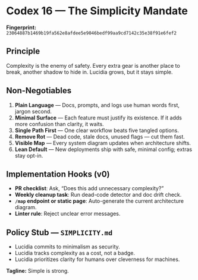 # Codex 16 — The Simplicity Mandate

**Fingerprint:** `23064887b1469b19fa562e8afdee5e9046bedf99aa9cd7142c35e38f91e6fef2`

## Principle

Complexity is the enemy of safety. Every extra gear is another place to break, another shadow to hide in. Lucidia grows, but it stays simple.

## Non-Negotiables
1. **Plain Language** — Docs, prompts, and logs use human words first, jargon second.
2. **Minimal Surface** — Each feature must justify its existence. If it adds more confusion than clarity, it waits.
3. **Single Path First** — One clear workflow beats five tangled options.
4. **Remove Rot** — Dead code, stale docs, unused flags — cut them fast.
5. **Visible Map** — Every system diagram updates when architecture shifts.
6. **Lean Default** — New deployments ship with safe, minimal config; extras stay opt-in.

## Implementation Hooks (v0)
- **PR checklist**: Ask, “Does this add unnecessary complexity?”
- **Weekly cleanup task**: Run dead-code detector and doc drift check.
- **`/map` endpoint or static page**: Auto-generate the current architecture diagram.
- **Linter rule**: Reject unclear error messages.

## Policy Stub — `SIMPLICITY.md`
- Lucidia commits to minimalism as security.
- Lucidia tracks complexity as a cost, not a badge.
- Lucidia prioritizes clarity for humans over cleverness for machines.

**Tagline:** Simple is strong.
